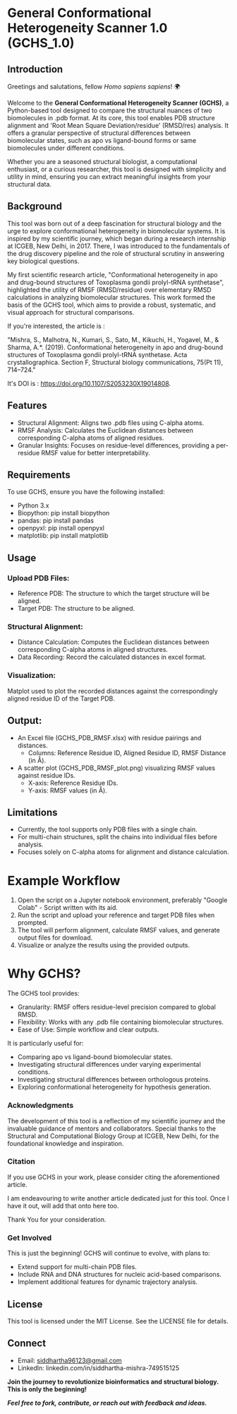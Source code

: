 # General Conformational Heterogeneity Scanner 1.0 (GCHS_1.0)

## Introduction

Greetings and salutations, fellow *Homo sapiens sapiens*! 🌍

Welcome to the **General Conformational Heterogeneity Scanner (GCHS)**, a Python-based tool designed to compare the structural nuances of two biomolecules in .pdb format. At its core, this tool enables PDB structure alignment and 'Root Mean Square Deviation/residue' (RMSD/res) analysis. It offers a granular perspective of structural differences between biomolecular states, such as apo vs ligand-bound forms or same biomolecules under different conditions.

Whether you are a seasoned structural biologist, a computational enthusiast, or a curious researcher, this tool is designed with simplicity and utility in mind, ensuring you can extract meaningful insights from your structural data.

## Background

This tool was born out of a deep fascination for structural biology and the urge to explore conformational heterogeneity in biomolecular systems. It is inspired by my scientific journey, which began during a research internship at ICGEB, New Delhi, in 2017. There, I was introduced to the fundamentals of the drug discovery pipeline and the role of structural scrutiny in answering key biological questions.

My first scientific research article, "Conformational heterogeneity in apo and drug-bound structures of Toxoplasma gondii prolyl-tRNA synthetase", highlighted the utility of RMSF (RMSD/residue) over elementary RMSD calculations in analyzing biomolecular structures. This work formed the basis of the GCHS tool, which aims to provide a robust, systematic, and visual approach for structural comparisons.

If you're interested, the article is :	

"Mishra, S., Malhotra, N., Kumari, S., Sato, M., Kikuchi, H., Yogavel, M., & Sharma, A.*. (2019). Conformational heterogeneity in apo and drug-bound structures of Toxoplasma gondii prolyl-tRNA synthetase. Acta crystallographica. Section F, Structural biology communications, 75(Pt 11), 714–724."

It's DOI is : https://doi.org/10.1107/S2053230X19014808. 

## Features

- Structural Alignment: Aligns two .pdb files using C-alpha atoms.
- RMSF Analysis: Calculates the Euclidean distances between corresponding C-alpha atoms of aligned residues.
- Granular Insights: Focuses on residue-level differences, providing a per-residue RMSF value for better interpretability.

## Requirements

To use GCHS, ensure you have the following installed:

- Python 3.x
- Biopython: pip install biopython
- pandas: pip install pandas
- openpyxl: pip install openpyxl
- matplotlib: pip install matplotlib

## Usage

### Upload PDB Files:

- Reference PDB: The structure to which the target structure will be aligned.
- Target PDB: The structure to be aligned.

### Structural Alignment:

- Distance Calculation: Computes the Euclidean distances between corresponding C-alpha atoms in aligned structures.
- Data Recording: Record the calculated distances in excel format.

### Visualization: 

Matplot used to plot the recorded distances against the correspondingly aligned residue ID of the Target PDB. 

## Output:

- An Excel file (GCHS_PDB_RMSF.xlsx) with residue pairings and distances.
  - Columns: Reference Residue ID, Aligned Residue ID, RMSF Distance (in Å).
- A scatter plot (GCHS_PDB_RMSF_plot.png) visualizing RMSF values against residue IDs.
  - X-axis: Reference Residue IDs.
  - Y-axis: RMSF values (in Å).

## Limitations

- Currently, the tool supports only PDB files with a single chain.
- For multi-chain structures, split the chains into individual files before analysis.
- Focuses solely on C-alpha atoms for alignment and distance calculation.

# Example Workflow

1. Open the script on a Jupyter notebook environment, preferably "Google Colab" - Script written with its aid.
2. Run the script and upload your reference and target PDB files when prompted.
3. The tool will perform alignment, calculate RMSF values, and generate output files for download.
4. Visualize or analyze the results using the provided outputs.

# Why GCHS?

The GCHS tool provides:

- Granularity: RMSF offers residue-level precision compared to global RMSD.
- Flexibility: Works with any .pdb file containing biomolecular structures.
- Ease of Use: Simple workflow and clear outputs.

It is particularly useful for:

- Comparing apo vs ligand-bound biomolecular states.
- Investigating structural differences under varying experimental conditions.
- Investigating structural differences between orthologous proteins. 
- Exploring conformational heterogeneity for hypothesis generation.

### Acknowledgments

The development of this tool is a reflection of my scientific journey and the invaluable guidance of mentors and collaborators. Special thanks to the Structural and Computational Biology Group at ICGEB, New Delhi, for the foundational knowledge and inspiration.

### Citation

If you use GCHS in your work, please consider citing the aforementioned article.

I am endeavouring to write another article dedicated just for this tool. Once I have it out, will add that onto here too. 

Thank You for your consideration. 

### Get Involved

This is just the beginning! GCHS will continue to evolve, with plans to:

- Extend support for multi-chain PDB files.
- Include RNA and DNA structures for nucleic acid-based comparisons.
- Implement additional features for dynamic trajectory analysis.

## License

This tool is licensed under the MIT License. See the LICENSE file for details.

## Connect

- Email: siddhartha96123@gmail.com
- LinkedIn: linkedin.com/in/siddhartha-mishra-749515125

**Join the journey to revolutionize bioinformatics and structural biology. This is only the beginning!**

***Feel free to fork, contribute, or reach out with feedback and ideas.***  
